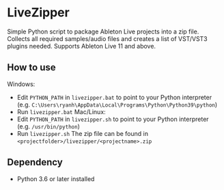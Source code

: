 # LiveZipper
 Simple Python script to package Ableton Live projects into a zip file. Collects all required samples/audio files and creates a list of VST/VST3 plugins needed. Supports Ableton Live 11 and above.
## How to use
 Windows:
 - Edit `PYTHON_PATH` in `livezipper.bat` to point to your Python interpreter (e.g. `C:\Users\ryanh\AppData\Local\Programs\Python\Python39\python`)
 - Run `livezipper.bat`
 Mac/Linux:
 - Edit `PYTHON_PATH` in `livezipper.sh` to point to your Python interpreter (e.g. `/usr/bin/python`)
 - Run `livezipper.sh`
 The zip file can be found in `<projectfolder>/livezipper/<projectname>.zip`
## Dependency
- Python 3.6 or later installed
